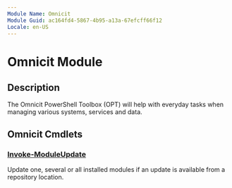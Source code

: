```yaml
---
Module Name: Omnicit
Module Guid: ac164fd4-5867-4b95-a13a-67efcff66f12
Locale: en-US
---
```


# Omnicit Module
## Description
The Omnicit PowerShell Toolbox (OPT) will help with everyday tasks when managing various systems, services and data.

## Omnicit Cmdlets
### [Invoke-ModuleUpdate](Invoke-ModuleUpdate.md)
Update one, several or all installed modules if an update is available from a repository location.